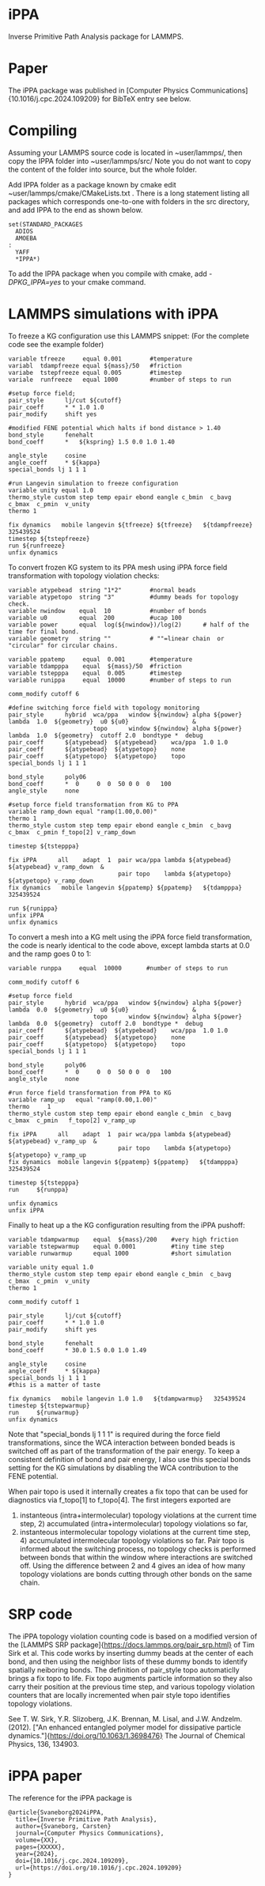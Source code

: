 # iPPA

Inverse Primitive Path Analysis package for LAMMPS.

# Paper

The iPPA package was published in [Computer Physics Communications]{10.1016/j.cpc.2024.109209} for BibTeX entry see below.

# Compiling

Assuming your LAMMPS source code is located in ~user/lammps/, then copy the IPPA folder into  ~user/lammps/src/ 
Note you do not want to copy the content of the folder into source, but the whole folder.

Add IPPA folder as a package known by cmake edit ~user/lammps/cmake/CMakeLists.txt . There is a long statement
listing all packages which corresponds one-to-one with folders in the src directory, and add IPPA to the end as shown below.

```
set(STANDARD_PACKAGES
  ADIOS
  AMOEBA
:
  YAFF
  *IPPA*)
```

To add the IPPA package when you compile with cmake, add *-DPKG_IPPA=yes* to your cmake command.

# LAMMPS simulations with iPPA

To freeze a KG configuration use this LAMMPS snippet:
(For the complete code see the example folder)

```
variable tfreeze     equal 0.001        #temperature
variabl  tdampfreeze equal ${mass}/50   #friction
variabe  tstepfreeze equal 0.005        #timestep
variale  runfreeze   equal 1000         #number of steps to run

#setup force field;
pair_style      lj/cut ${cutoff}
pair_coeff      * * 1.0 1.0
pair_modify     shift yes

#modified FENE potential which halts if bond distance > 1.40
bond_style      fenehalt
bond_coeff      *   ${kspring} 1.5 0.0 1.0 1.40

angle_style     cosine
angle_coeff     * ${kappa}
special_bonds lj 1 1 1

#run Langevin simulation to freeze configuration
variable unity equal 1.0
thermo_style custom step temp epair ebond eangle c_bmin  c_bavg  c_bmax  c_pmin  v_unity
thermo 1

fix dynamics   mobile langevin ${tfreeze} ${tfreeze}   ${tdampfreeze}   325439524
timestep ${tstepfreeze}
run ${runfreeze}
unfix dynamics
```

To convert frozen KG system to its PPA mesh using iPPA force field transformation with topology violation checks:

```
variable atypebead  string "1*2"        #normal beads
variable atypetopo  string "3"          #dummy beads for topology check.
variable nwindow    equal  10           #number of bonds
variable u0         equal  200          #ucap 100
variable power      equal  log(${nwindow})/log(2)      # half of the time for final bond.
variable geometry   string ""           # ""=linear chain  or "circular" for circular chains.

variable ppatemp     equal  0.001       #temperature
variable tdampppa    equal  ${mass}/50  #friction
variable tstepppa    equal  0.005       #timestep
variable runippa     equal  10000       #number of steps to run

comm_modify cutoff 6

#define switching force field with topology monitoring
pair_style      hybrid  wca/ppa   window ${nwindow} alpha ${power}  lambda  1.0  ${geometry}  u0 ${u0}                  &
                        topo      window ${nwindow} alpha ${power}  lambda  1.0  ${geometry}  cutoff 2.0  bondtype *  debug
pair_coeff      ${atypebead}  ${atypebead}    wca/ppa  1.0 1.0
pair_coeff      ${atypebead}  ${atypetopo}    none
pair_coeff      ${atypetopo}  ${atypetopo}    topo
special_bonds lj 1 1 1

bond_style      poly06
bond_coeff      *  0     0  0  50 0 0  0   100
angle_style     none

#setup force field transformation from KG to PPA
variable ramp_down equal "ramp(1.00,0.00)"
thermo 1
thermo_style custom step temp epair ebond eangle c_bmin  c_bavg  c_bmax  c_pmin f_topo[2] v_ramp_down  

timestep ${tstepppa}

fix iPPA      all    adapt  1  pair wca/ppa lambda ${atypebead} ${atypebead} v_ramp_down  &
                               pair topo    lambda ${atypetopo} ${atypetopo} v_ramp_down
fix dynamics   mobile langevin ${ppatemp} ${ppatemp}   ${tdampppa}   325439524

run ${runippa}
unfix iPPA
unfix dynamics

```

To convert a mesh into a KG melt using the iPPA force field transformation, the code is nearly
identical to the code above, except lambda starts at 0.0 and the ramp goes 0 to 1:

```
variable runppa     equal  10000       #number of steps to run

comm_modify cutoff 6

#setup force field
pair_style      hybrid  wca/ppa   window ${nwindow} alpha ${power}  lambda  0.0  ${geometry}  u0 ${u0}                  &
                        topo      window ${nwindow} alpha ${power}  lambda  0.0  ${geometry}  cutoff 2.0  bondtype *  debug
pair_coeff      ${atypebead}  ${atypebead}    wca/ppa  1.0 1.0
pair_coeff      ${atypebead}  ${atypetopo}    none
pair_coeff      ${atypetopo}  ${atypetopo}    topo
special_bonds lj 1 1 1

bond_style      poly06
bond_coeff      *  0     0  0  50 0 0  0   100
angle_style     none

#run force field transformation from PPA to KG
variable ramp_up   equal "ramp(0.00,1.00)"
thermo     1
thermo_style custom step temp epair ebond eangle c_bmin  c_bavg  c_bmax  c_pmin   f_topo[2] v_ramp_up

fix iPPA      all    adapt  1  pair wca/ppa lambda ${atypebead} ${atypebead} v_ramp_up  &
                               pair topo    lambda ${atypetopo} ${atypetopo} v_ramp_up
fix dynamics  mobile langevin ${ppatemp} ${ppatemp}   ${tdampppa}   325439524

timestep ${tstepppa}
run     ${runppa}

unfix dynamics
unfix iPPA

```

Finally to heat up a the KG configuration resulting from the iPPA pushoff:

```
variable tdampwarmup    equal  ${mass}/200    #very high friction
variable tstepwarmup    equal 0.0001          #tiny time step
variable runwarmup      equal 1000            #short simulation

variable unity equal 1.0
thermo_style custom step temp epair ebond eangle c_bmin  c_bavg  c_bmax  c_pmin  v_unity
thermo 1

comm_modify cutoff 1

pair_style      lj/cut ${cutoff}
pair_coeff      * * 1.0 1.0
pair_modify     shift yes

bond_style      fenehalt
bond_coeff      * 30.0 1.5 0.0 1.0 1.49

angle_style     cosine
angle_coeff     * ${kappa}
special_bonds lj 1 1 1
#this is a matter of taste

fix dynamics   mobile langevin 1.0 1.0   ${tdampwarmup}   325439524
timestep ${tstepwarmup}
run     ${runwarmup}
unfix dynamics
```

Note that "special_bonds lj 1 1 1" is required during the force field transformations, since the WCA interaction between bonded beads is switched off
as part of the transformation of the pair energy. To keep a consistent definition of bond and pair energy, I also use this special bonds setting
for the KG simulations by disabling the WCA contribution to the FENE potential.

When pair topo is used it internally creates a fix topo that can be used for diagnostics via f_topo[1] to f_topo[4]. The first integers exported are
1) instanteous (intra+intermolecular) topology violations at the current time step, 2) accumulated (intra+intermolecular) topology violations so far,
3) instanteous intermolecular topology violations at the current time step, 4) accumulated intermolecular topology violations so far. Pair topo is
informed about the switching process, no topology checks is performed between bonds that within the window where interactions are switched off. Using
the difference between 2 and 4 gives an idea of how many topology violations are bonds cutting through other bonds on the same chain.

# SRP code

The iPPA topology violation counting code is based on a modified version of the [LAMMPS SRP package]{https://docs.lammps.org/pair_srp.html} of Tim Sirk et al.
This code works by inserting dummy beads at the center of each bond, and then using the neighbor lists of these dummy bonds to identify spatially
neiboring bonds. The definition of pair_style topo automaticlly brings a fix topo to life. Fix topo augments particle information so they also carry their position at the previous time step, and various topology violation counters that are locally incremented when pair style topo identifies topology violations.

See T. W. Sirk, Y.R. Slizoberg, J.K. Brennan, M. Lisal, and J.W. Andzelm. (2012).
["An enhanced entangled polymer model for dissipative particle dynamics."]{https://doi.org/10.1063/1.3698476} The Journal of Chemical Physics, 136, 134903.


# iPPA paper

The reference for the iPPA package is

```
@article{Svaneborg2024iPPA,
  title={Inverse Primitive Path Analysis},
  author={Svaneborg, Carsten}
  journal={Computer Physics Communications},
  volume={XX},
  pages={XXXXX},
  year={2024},
  doi={10.1016/j.cpc.2024.109209},
  url={https://doi.org/10.1016/j.cpc.2024.109209}
}
```
